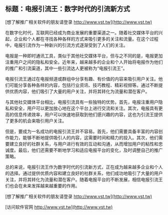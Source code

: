 ## **标题：电报引流王：数字时代的引流新方式**

[想了解推广相关软件的朋友请登录 http://www.vst.tw](http://www.vst.tw)

在数字化时代，互联网已经成为商业发展的重要渠道之一。随着社交媒体平台的兴起，企业和个人都在寻找各种各样的方式来吸引更多的关注和流量。在这个过程中，电报引流作为一种新兴的引流方式逐渐受到了人们的关注。

电报是一种即时通讯工具，类似于其他社交媒体平台，但与之不同的是，电报更加注重用户之间的隐私和安全。近年来，越来越多的企业和个人开始将电报作为他们的推广和引流渠道，其中一些引流达人更被称为“电报引流王”。

电报引流王通过在电报频道或群组中分享有趣、有价值的内容来吸引用户关注。他们可能分享各种各样的内容，包括行业资讯、技巧教程、精彩视频等。通过不断提供优质内容，他们吸引了大量的用户关注，并将其转化为流量和潜在客户。

与其他社交媒体平台相比，电报引流具有一些独特的优势。首先，电报注重用户隐私和安全，用户可以更加放心地在这个平台上进行交流和关注。其次，电报具有更高的信息传递效率，用户可以快速地获取到他们感兴趣的内容，这也为引流王提供了更多的机会来吸引用户关注。

但是，要成为一名成功的电报引流王并不容易。首先，他们需要具备丰富的内容创作能力，能够不断地提供吸引人的内容，这需要时间和精力的投入。其次，他们需要建立良好的社群关系，与用户进行有效的互动和沟通，从而增加用户的粘性和忠诚度。最后，他们还需要不断地学习和适应电报平台的变化，及时调整自己的推广策略。

总的来说，电报引流王作为数字时代的引流新方式，正在成为越来越多企业和个人的选择。通过提供优质内容和建立良好的社群关系，他们成功地吸引了大量的用户关注，并将其转化为流量和潜在客户。随着电报平台的不断发展，相信电报引流王们也会在未来发挥越来越重要的作用。

[想了解推广相关软件的朋友请登录 http://www.vst.tw](http://www.vst.tw)


[访问软件官网 http://www.vst.tw](http://www.vst.tw)

